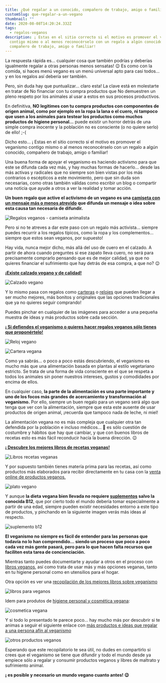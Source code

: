 ```yaml
---
title: ¿Qué regalar a un conocido, compañero de trabajo, amigo o familiar Vegano?
customSlug: que-regalar-a-un-vegano
thumbnail: ""
date: 2020-08-08T14:20:24.332Z
tags:
  - regalos-veganos
description: ¡ Estas en el sitio correcto si el motivo es promover el veganismo
  contigo mismo o al menos reconocérselo con un regalo a algún conocido,
  compañero de trabajo, amigo o familiar!
---
```


La respuesta rápida es… cualquier cosa que también podrías y deberías igualmente regalar a otras personas menos sensatas! 😉 Es como con la comida, si haces menú vegano es un menú universal apto para casi todos… y en los regalos así debería ser también.

Pero, sin duda hay que puntualizar… claro esta! La clave está en molestarte en tratar de No financiar con tu compra productos que No demuestren un pleno respeto por los animales al usar a estos en sus procesos productivos.

En definitiva, **NO legitimes con tu compra productos con componentes de origen animal, como por ejemplo en la ropa la lana o el cuero, ni tampoco que usen a los animales para testear los productos como muchos productos de higiene personal…** puede existir un horror detrás de una simple compra inocente y la población no es consciente (o no quiere serlo) de ello! ;-(

Dicho esto… ¡ Estas en el sitio correcto si el motivo es promover el veganismo contigo mismo o al menos reconocérselo con un regalo a algún conocido, compañero de trabajo, amigo o familiar!

Una buena forma de apoyar el veganismo es haciendo activismo para que este se difunda cada vez más, y hay muchas formas de hacerlo… desde las más activas y radicales que no siempre son bien vistas por los más contrarios o escépticos a este movimiento, pero que sin duda son necesarias, como otras también válidas como escribir un blog o compartir una noticia que ayude a otros a ver la realidad y tomar acción.

**Un buen regalo que active el activismo de un vegano es una [camiseta con un mensaje más o menos atrevido](https://regalosveganos.com/camisetas-veganas/) que difunda un mensaje o idea sobre esta causa tan necesaria de difundir.**

![Regalos veganos - camiseta animalista](regalos-veganos-camisetas-animalistas.png 'Regalos veganos - camiseta animalista')

Pero si no te atreves a dar este paso con un regalo más activista… siempre puedes recurrir a los regalos típicos, como la ropa y los complementos… siempre que estos sean veganos, por supuesto!

Hay vida, nunca mejor dicho, más allá del uso de cuero en el calzado. A partir de ahora cuando preguntes si ese zapato lleva cuero, no será para precisamente comprarlo pensando que es de mejor calidad, ya que no quieres financiar el sufrimiento que hay detrás de esa compra, a que no? 😉

**[¡Existe calzado vegano y de calidad!](https://regalosveganos.com/calzado-vegano/)**

![Calzado vegano](calzado-vegano.png 'Calzado vegano')

Y lo mismo pasa con regalos como [carteras](https://regalosveganos.com/carteras-veganas/) o [relojes](https://regalosveganos.com/relojes-veganos/) que pueden llegar a ser mucho mejores, más bonitos y originales que las opciones tradicionales que ya no quieres seguir comprando!

Puedes pinchar en cualquier de las imágenes para acceder a una pequeña muestra de ideas y más productos sobre cada sección.

**[¡ Si defiendes el veganismo o quieres hacer regalos veganos sólo tienes que proponértelo!](https://regalosveganos.com/)**

![Reloj vegano](regalos-veganos-relojes-zoom.jpg 'Reloj Vegano')

![Cartera vegana](cartera-vegana-abierta.png 'Cartera vegana')

Como ya sabrás… o poco a poco estás descubriendo, el veganismo es mucho más que una alimentación basada en plantas al estilo vegetariano estricto. Se trata de una forma de vida consciente en el que se respeta a todos los animales sin poner nuestros intereses, gustos y comodidades por encima de ellos.

En cualquier caso, **la parte de la alimentación es una parte importante y uno de los focos más grandes de acercamiento y transformación al veganismo.** Por ello, siempre un buen regalo para un vegano será algo que tenga que ver con la alimentación, siempre que esta este ausente de usar productos de origen animal, ¡recuerda que tampoco nada de leche, ni miel!

La alimentación vegana no es más compleja que cualquier otra tan defendida por la población e incluso médicos… 🙁 es sólo cuestión de costumbre y hábitos que hay que cambiar, y que con buenos libros de recetas esto es más fácil reconducir hacía la buena dirección. 😉

**[¡ Descubre los mejores libros de recetas veganas!](https://regalosveganos.com/libros-recetas-veganas/)**

![Libros recetas veganas](libros-recetas-veganas.png 'Libros recetas veganas')

Y por supuesto también tienes matería prima para las recetas, así como productos más elaborados para recibir directamente en tu casa con la [venta online de productos veganos.](https://regalosveganos.com/comida-vegana-online/)

![plato vegano](regalos-veganos-recetas.jpg 'Plato vegano')

Y aunque **la dieta vegana bien llevada no requiere [suplementos](https://regalosveganos.com/suplementos-veganos/) salvo la conocida B12**, que por cierto todo el mundo debería tomar especialmente a partir de una edad, siempre pueden existir necesidades entorno a este tipo de productos, y pinchando en la siguiente imagen verás más ideas al respecto.

![suplemento b12](suplemento-b12.png 'suplemento b12')

**El veganismo no siempre es fácil de entender para las personas que todavía no lo han comprendido… siendo un proceso que poco a poco cada vez más gente pasará, pero para lo que hacen falta recursos que faciliten esta tarea de concienciación.**

Mientras tanto puedes documentarte y ayudar a otros en el proceso con [libros veganos](https://regalosveganos.com/libros-para-veganos/), así como trata de usar más y más opciones veganas, tanto en tu higiene personal como en utensilios para el hogar.

Otra opción es ver una [recopilación de los mejores libros sobre veganismo](https://regalosveganos.com/libros-para-veganos/)

![libros para veganos](libros-para-veganos.png 'libros para veganos')

Idem para produtos de [higiene personal y cosmética vegana](https://regalosveganos.com/cosmetica-vegana/):

![cosmetica vegana](cosmetica-vegana.png 'cosmetica vegana')

Y si todo lo presentado te parece poco… hay mucho más por descubrir si te animas a seguir el siguiente enlace con [más productos e ideas que regalar a una persona afín al veganismo](https://regalosveganos.com/productos-veganos/)

![otros productos veganos](otros-productos-veganos.png 'otros productos veganos')

Esperando que este recopilatorio te sea útil, no dudes en compartirlo si crees que el veganismo se tiene que difundir y todo el mundo desde ya empiece sólo a regalar y consumir productos veganos y libres de maltrato y sufrimiento animal.

**¡ es posible y necesario un mundo vegano cuanto antes! 😉**
